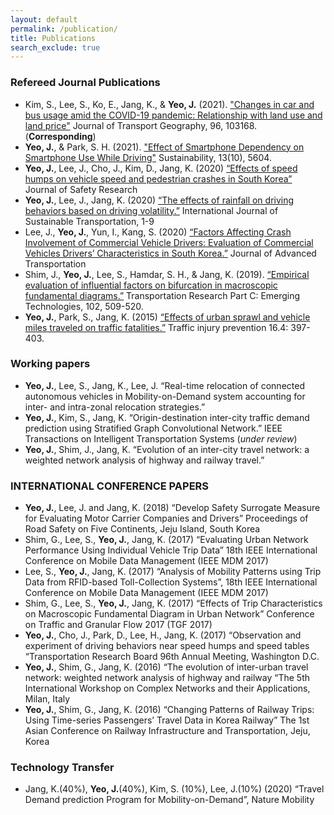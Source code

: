 ```yaml
---
layout: default
permalink: /publication/
title: Publications
search_exclude: true
---
```


### Refereed Journal Publications 
- Kim, S., Lee, S., Ko, E., Jang, K., & **Yeo, J.** (2021). ["Changes in car and bus usage amid the COVID-19 pandemic: Relationship with land use and land price"](https://www.sciencedirect.com/science/article/pii/S0966692321002210?casa_token=83JpLaDeJJ0AAAAA:Mm6Dud5kv-FWXFig4N_mbZdXvcpQeCq95tYHaavyvm_F_hgxOlUh2InRe9u_FtHkp9rEcuyHm9HL) Journal of Transport Geography, 96, 103168. (**Corresponding**)
- **Yeo, J.**, & Park, S. H. (2021). ["Effect of Smartphone Dependency on Smartphone Use While Driving"](https://www.mdpi.com/2071-1050/13/10/5604) Sustainability, 13(10), 5604.
- **Yeo, J.**, Lee, J., Cho, J., Kim, D., Jang, K. (2020) [“Effects of speed humps on vehicle speed and pedestrian crashes in South Korea”](https://www.sciencedirect.com/science/article/pii/S002243752030092X?casa_token=TtQdVc4F-HoAAAAA:a7_mItDyaVEMgME54qQZvxTyaVQHwdIFma8BF09tM16L4Ub-nV37j9vklqnTp6inOMPRC-wwIozJ) Journal of Safety Research
- **Yeo, J.**, Lee, J., Jang, K. (2020) [“The effects of rainfall on driving behaviors based on driving volatility.”](https://www.tandfonline.com/doi/full/10.1080/15568318.2020.1756543?casa_token=enX2meVoOlMAAAAA%3AS1wfB__vBkKsh0BMQP-aA_TJfbiU94jOcc6ULVo9NDnwO3Dt4-MKcm8pJtUG1AQPcMHXjycYclBrPzA) International Journal of Sustainable Transportation, 1-9
- Lee, J., **Yeo, J.**, Yun, I., Kang, S. (2020) [“Factors Affecting Crash Involvement of Commercial Vehicle Drivers: Evaluation of Commercial Vehicles Drivers’ Characteristics in South Korea.”](https://www.hindawi.com/journals/jat/2020/5868379/) Journal of Advanced Transportation
- Shim, J., **Yeo, J.**, Lee, S., Hamdar, S. H., & Jang, K. (2019). [“Empirical evaluation of influential factors on bifurcation in macroscopic fundamental diagrams.”](https://www.sciencedirect.com/science/article/pii/S0968090X18304042?casa_token=kHexIKWQyHQAAAAA:1O6Adw7OUR3qNTu3bRUPLGhnAeeyf55qNuxI_Qtjj_VhG8scMUdZD_5hYyB8vDNggc4JC15ktTw-) Transportation Research Part C: Emerging Technologies, 102, 509-520.
- **Yeo, J.**, Park, S., Jang, K. (2015) [“Effects of urban sprawl and vehicle miles traveled on traffic fatalities.”](https://www.tandfonline.com/doi/full/10.1080/15389588.2014.948616?casa_token=Qijom_SvJRUAAAAA%3AU737Phjf0nR1e1XUuxAMPKLq2GfORDFfLEH547gND9kFRrid-tKc4d5cmOfTOT69jCZi86Hjw5faWf0) Traffic injury prevention 16.4: 397-403. 


### Working papers
- **Yeo, J.**, Lee, S., Jang, K., Lee, J. “Real-time relocation of connected autonomous vehicles in Mobility-on-Demand system accounting for inter- and intra-zonal relocation strategies.”
- **Yeo, J.**, Kim, S., Jang, K. “Origin-destination inter-city traffic demand prediction using Stratified Graph Convolutional Network.” IEEE Transactions on Intelligent Transportation Systems (*under review*)
- **Yeo, J.**, Shim, J., Jang, K. “Evolution of an inter-city travel network: a weighted network analysis of highway and railway travel.”


### INTERNATIONAL CONFERENCE PAPERS
- **Yeo, J.**, Lee, J. and Jang, K. (2018) “Develop Safety Surrogate Measure for Evaluating Motor Carrier Companies and Drivers” Proceedings of Road Safety on Five Continents, Jeju Island, South Korea
- Shim, G., Lee, S., **Yeo, J.**, Jang, K. (2017) “Evaluating Urban Network Performance Using Individual Vehicle Trip Data” 18th IEEE International Conference on Mobile Data Management (IEEE MDM 2017)
- Lee, S., **Yeo, J.**, Jang, K. (2017) “Analysis of Mobility Patterns using Trip Data from RFID-based Toll-Collection Systems”, 18th IEEE International Conference on Mobile Data Management (IEEE MDM 2017)
- Shim, G., Lee, S., **Yeo, J.**, Jang, K. (2017) “Effects of Trip Characteristics on Macroscopic Fundamental Diagram in Urban Network” Conference on Traffic and Granular Flow 2017 (TGF 2017)
- **Yeo, J.**, Cho, J., Park, D., Lee, H., Jang, K. (2017) “Observation and experiment of driving behaviors near speed humps and speed tables “Transportation Research Board 96th Annual Meeting, Washington D.C. 
- **Yeo, J.**, Shim, G., Jang, K. (2016) “The evolution of inter-urban travel network: weighted network analysis of highway and railway “The 5th International Workshop on Complex Networks and their Applications, Milan, Italy
- **Yeo, J.**, Shim, G., Jang, K. (2016) “Changing Patterns of Railway Trips: Using Time-series Passengers’ Travel Data in Korea Railway” The 1st Asian Conference on Railway Infrastructure and Transportation, Jeju, Korea


### Technology Transfer 
- Jang, K.(40%), **Yeo, J.**(40%), Kim, S. (10%), Lee, J.(10%) (2020) “Travel Demand prediction Program for Mobility-on-Demand”, Nature Mobility
